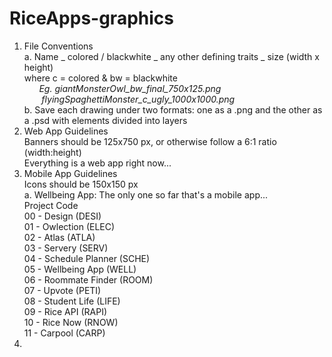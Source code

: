 RiceApps-graphics
=================
<ol>
<li> File Conventions<br>
   a. Name _ colored / blackwhite _ any other defining traits _ size (width x height)<br>
   where c = colored & bw = blackwhite<br>
        &nbsp;&nbsp;&nbsp;&nbsp;&nbsp; <i>Eg. giantMonsterOwl_bw_final_750x125.png<br>
        &nbsp;&nbsp;&nbsp;&nbsp;&nbsp;&nbsp; flyingSpaghettiMonster_c_ugly_1000x1000.png<br></i>
   b. Save each drawing under two formats: one as a .png and the other as a .psd with elements divided into layers<br>
</li>	

<li> Web App Guidelines<br>
     Banners should be 125x750 px, or otherwise follow a 6:1 ratio (width:height)<br>
     Everything is a web app right now...<br>
</li>
   
<li> Mobile App Guidelines<br>
     Icons should be 150x150 px<br>
     a. Wellbeing App: The only one so far that's a mobile app...<br>

</li> Project Code<br>
	00 - Design (DESI)<br>
	01 - Owlection (ELEC)<br>
	02 - Atlas (ATLA)<br>
	03 - Servery (SERV)<br>
	04 - Schedule Planner (SCHE)<br>
	05 - Wellbeing App (WELL)<br>
	06 - Roommate Finder (ROOM)<br>
	07 - Upvote (PETI)<br>
	08 - Student Life (LIFE)<br>
	09 - Rice API (RAPI)<br>
	10 - Rice Now (RNOW)<br>
	11 - Carpool (CARP)<br>
<li>
</ol>
